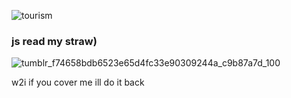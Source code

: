 ![tourism](https://github.com/user-attachments/assets/0288c360-5c43-4963-b392-20110522044c)
### js read my straw)

![tumblr_f74658bdb6523e65d4fc33e90309244a_c9b87a7d_100](https://github.com/user-attachments/assets/865bc4c3-37e2-487e-88c1-9cef8e19a133)

w2i if you cover me ill do it back
